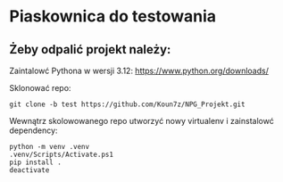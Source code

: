 # Piaskownica do testowania
## Żeby odpalić projekt należy:
  Zaintalowć Pythona w wersji 3.12: https://www.python.org/downloads/

  Sklonować repo:
  ```
  git clone -b test https://github.com/Koun7z/NPG_Projekt.git
  ```
  Wewnątrz skolowowanego repo utworzyć nowy virtualenv i zainstalowć dependency:
  ```
  python -m venv .venv
  .venv/Scripts/Activate.ps1
  pip install .
  deactivate
  ```
